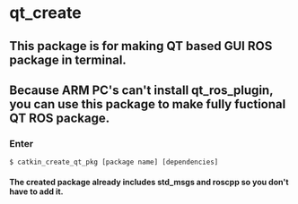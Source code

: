 # qt_create

## This package is for making QT based GUI ROS package in terminal.

## Because ARM PC's can't install qt_ros_plugin, you can use this package to make fully fuctional QT ROS package.

### Enter 
```
$ catkin_create_qt_pkg [package name] [dependencies]
```

#### The created package already includes std_msgs and roscpp so you don't have to add it. 

